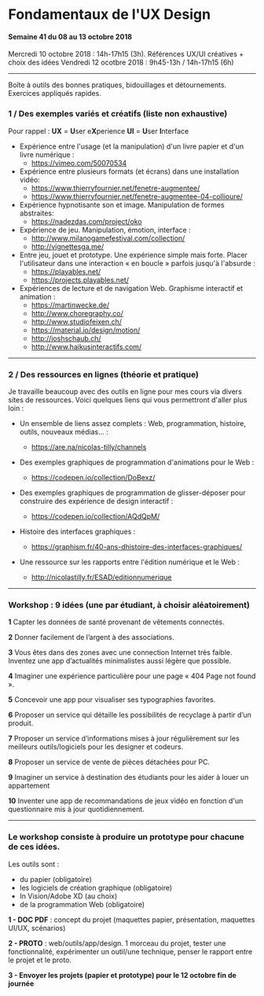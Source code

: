 # Fondamentaux de l'UX Design


#### Semaine 41 du 08 au 13 octobre 2018

Mercredi 10 octobre 2018 : 14h-17h15 (3h). Références UX/UI créatives + choix des idées 
Vendredi 12 ocotbre 2018 : 9h45-13h / 14h-17h15 (6h)

---

Boîte à outils des bonnes pratiques, bidouillages et détournements.
Exercices appliqués rapides.

### 1 / Des exemples variés et créatifs (liste non exhaustive)

Pour rappel :
**UX** = **U**ser e**X**perience
**UI** = **U**ser **I**nterface

- Expérience entre l'usage (et la manipulation) d'un livre papier et d'un livre numérique :
  - https://vimeo.com/50070534
- Expérience entre plusieurs formats (et écrans) dans une installation vidéo: 
  - https://www.thierryfournier.net/fenetre-augmentee/
  - https://www.thierryfournier.net/fenetre-augmentee-04-collioure/
- Expérience hypnotisante son et image. Manipulation de formes abstraites: 
  - https://nadezdas.com/project/oko
- Expérience de jeu. Manipulation, émotion, interface : 
  - http://www.milanogamefestival.com/collection/  
  - http://vignettesga.me/
- Entre jeu, jouet et prototype. Une expérience simple mais forte. Placer l'utilisateur dans une interaction « en boucle » parfois jusqu'à l'absurde : 
  - https://playables.net/  
  - https://projects.playables.net/
- Expériences de lecture et de navigation Web. Graphisme interactif et animation :
  - https://martinwecke.de/
  - http://www.choregraphy.co/
  - http://www.studiofeixen.ch/
  - https://material.io/design/motion/
  - http://joshschaub.ch/
  - http://www.haikusinteractifs.com/

------

### 2 / Des ressources en lignes (théorie et pratique)

Je travaille beaucoup avec des outils en ligne pour mes cours via divers sites de ressources. Voici quelques liens qui vous permettront d'aller plus loin :

- Un ensemble de liens assez complets : Web, programmation, histoire, outils, nouveaux médias... : 
  - https://are.na/nicolas-tilly/channels
- Des exemples graphiques de programmation d'animations pour le Web : 
  - https://codepen.io/collection/DoBexz/

- Des exemples graphiques de programmation de glisser-déposer pour construire des expérience de design interactif : 
  - https://codepen.io/collection/AQdQpM/

- Histoire des interfaces graphiques : 
  - https://graphism.fr/40-ans-dhistoire-des-interfaces-graphiques/
- Une ressource sur les rapports entre l'édition numérique et le Web : 
  - http://nicolastilly.fr/ESAD/editionnumerique

---

### Workshop : 9 idées (une par étudiant, à choisir aléatoirement)

**1** Capter les données de santé provenant de vêtements connectés.

**2** Donner facilement de l’argent à des associations. 

**3** Vous êtes dans des zones avec une connection Internet très faible. Inventez une app d’actualités minimalistes aussi légère que possible.

**4** Imaginer une expérience particulière pour une page « 404 Page not found ».

**5** Concevoir une app pour visualiser ses typographies favorites.

**6** Proposer un service qui détaille les possibilités de recyclage à partir d’un produit.

**7** Proposer un service d’informations mises à jour régulièrement sur les meilleurs outils/logiciels pour les designer et codeurs.

**8** Proposer un service de vente de pièces détachées pour PC.

**9** Imaginer un service à destination des étudiants pour les aider à louer un appartement

**10** Inventer une app de recommandations de jeux vidéo en fonction d'un questionnaire mis à jour quotidiennement.



---

### Le workshop consiste à produire un prototype pour chacune de ces idées.

Les outils sont : 

- du papier (obligatoire)
- les logiciels de création graphique (obligatoire)
- In Vision/Adobe XD (au choix)
- de la programmation Web (obligatoire)

**1 - DOC PDF** : concept du projet (maquettes papier, présentation, maquettes UI/UX, scénarios)

**2 - PROTO** : web/outils/app/design. 1 morceau du projet, tester une fonctionnalité, expérimenter un outil/une technique, penser le rapport entre le projet et le proto.

**3 - Envoyer les projets (papier et prototype) pour le 12 octobre fin de journée**
